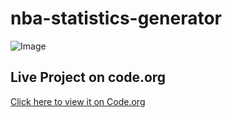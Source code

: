 # nba-statistics-generator

![Image](https://github.com/user-attachments/assets/fe317887-b833-40e5-83a5-4445f6a4d57b)

## Live Project on code.org 

[Click here to view it on Code.org](https://studio.code.org/projects/applab/7ggYeRJ9kJsn66Y-oLjiioxdk0_9RO_sxni6wLr2spI)
